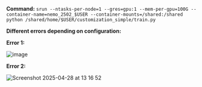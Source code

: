 **Command:** `srun --ntasks-per-node=1 --gres=gpu:1 --mem-per-gpu=100G --container-name=nemo_2502_$USER --container-mounts=/shared:/shared python /shared/home/$USER/customization_simple/train.py`

**Different errors depending on configuration:**

**Error 1:**

![image](https://github.com/user-attachments/assets/93dff142-f2b0-494e-a0bc-57039589a008)

**Error 2:**

![Screenshot 2025-04-28 at 13 16 52](https://github.com/user-attachments/assets/26458bc6-56e1-4703-9f07-d3e91c1fd622)

